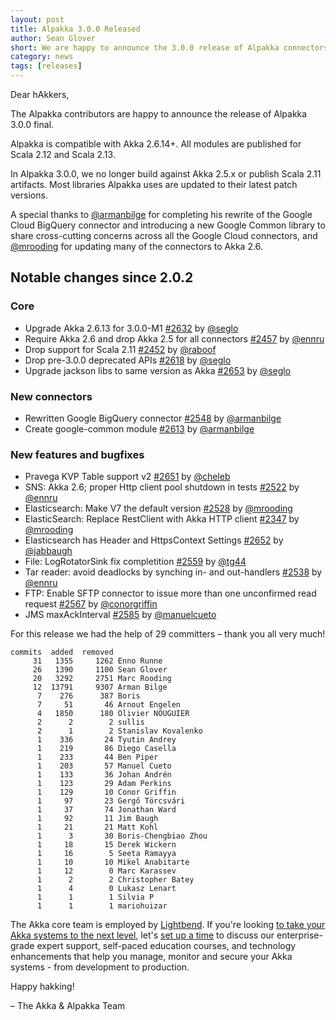 ```yaml
---
layout: post
title: Alpakka 3.0.0 Released
author: Sean Glover
short: We are happy to announce the 3.0.0 release of Alpakka connectors
category: news
tags: [releases]
---
```


Dear hAkkers,

The Alpakka contributors are happy to announce the release of Alpakka 3.0.0 final.

Alpakka is compatible with Akka 2.6.14+. All modules are published for Scala 2.12 and Scala 2.13.

In Alpakka 3.0.0, we no longer build against Akka 2.5.x or publish Scala 2.11 artifacts. 
Most libraries Alpakka uses are updated to their latest patch versions. 

A special thanks to [@armanbilge](https://github.com/armanbilge) for completing his rewrite of the Google Cloud BigQuery connector and introducing a new Google Common library to share cross-cutting concerns across all the Google Cloud connectors, and [@mrooding](https://github.com/mrooding) for updating many of the connectors to Akka 2.6.

## Notable changes since 2.0.2

### Core

- Upgrade Akka 2.6.13 for 3.0.0-M1 [#2632](https://github.com/akka/alpakka/issues/2632) by [@seglo](https://github.com/seglo)
- Require Akka 2.6 and drop Akka 2.5 for all connectors [#2457](https://github.com/akka/alpakka/issues/2457) by [@ennru](https://github.com/ennru)
- Drop support for Scala 2.11 [#2452](https://github.com/akka/alpakka/issues/2452) by [@raboof](https://github.com/raboof)
- Drop pre-3.0.0 deprecated APIs [#2618](https://github.com/akka/alpakka/issues/2618) by [@seglo](https://github.com/seglo)
- Upgrade jackson libs to same version as Akka [#2653](https://github.com/akka/alpakka/issues/2653) by [@seglo](https://github.com/seglo)

### New connectors

- Rewritten Google BigQuery connector [#2548](https://github.com/akka/alpakka/issues/2548) by [@armanbilge](https://github.com/armanbilge)
- Create google-common module [#2613](https://github.com/akka/alpakka/issues/2613) by [@armanbilge](https://github.com/armanbilge)

### New features and bugfixes

- Pravega KVP Table support v2 [#2651](https://github.com/akka/alpakka/issues/2651) by [@cheleb](https://github.com/cheleb)
- SNS: Akka 2.6; proper Http client pool shutdown in tests [#2522](https://github.com/akka/alpakka/issues/2522) by [@ennru](https://github.com/ennru)
- Elasticsearch: Make V7 the default version [#2528](https://github.com/akka/alpakka/issues/2528) by [@mrooding](https://github.com/mrooding)
- ElasticSearch: Replace RestClient with Akka HTTP client [#2347](https://github.com/akka/alpakka/issues/2347) by [@mrooding](https://github.com/mrooding)
- Elasticsearch has Header and HttpsContext Settings [#2652](https://github.com/akka/alpakka/issues/2652) by [@jabbaugh](https://github.com/jabbaugh)
- File: LogRotatorSink fix completition [#2559](https://github.com/akka/alpakka/issues/2559) by [@tg44](https://github.com/tg44)
- Tar reader: avoid deadlocks by synching in- and out-handlers [#2538](https://github.com/akka/alpakka/issues/2538) by [@ennru](https://github.com/ennru)
- FTP: Enable SFTP connector to issue more than one unconfirmed read request [#2567](https://github.com/akka/alpakka/issues/2567) by [@conorgriffin](https://github.com/conorgriffin)
- JMS maxAckInterval [#2585](https://github.com/akka/alpakka/issues/2585) by [@manuelcueto](https://github.com/manuelcueto)

For this release we had the help of 29 committers – thank you all very much!

```
commits  added  removed
     31   1355     1262 Enno Runne
     26   1390     1100 Sean Glover
     20   3292     2751 Marc Rooding
     12  13791     9307 Arman Bilge
      7    276      387 Boris
      7     51       46 Arnout Engelen
      4   1850      180 Olivier NOUGUIER
      2      2        2 sullis
      2      1        2 Stanislav Kovalenko
      1    336       24 Tyutin Andrey
      1    219       86 Diego Casella
      1    233       44 Ben Piper
      1    203       57 Manuel Cueto
      1    133       36 Johan Andrén
      1    123       29 Adam Perkins
      1    129       10 Conor Griffin
      1     97       23 Gergő Törcsvári
      1     37       74 Jonathan Ward
      1     92       11 Jim Baugh
      1     21       21 Matt Kohl
      1      3       30 Boris-Chengbiao Zhou
      1     18       15 Derek Wickern
      1     16        5 Seeta Ramayya
      1     10       10 Mikel Anabitarte
      1     12        0 Marc Karassev
      1      2        2 Christopher Batey
      1      4        0 Lukasz Lenart
      1      1        1 Silvia P
      1      1        1 mariohuizar

```


The Akka core team is employed by [Lightbend](https://www.lightbend.com/). If you're looking [to take your Akka systems to the next level](https://www.lightbend.com/akka#subscription), let's [set up a time](https://www.lightbend.com/contact) to discuss our enterprise-grade expert support, self-paced education courses, and technology enhancements that help you manage, monitor and secure your Akka systems - from development to production.

Happy hakking!

– The Akka & Alpakka Team
